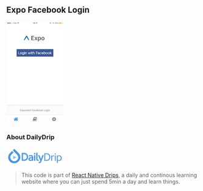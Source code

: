 ## Expo Facebook Login


![Exponent](https://raw.githubusercontent.com/dailydrip/react-native-facebook-login-expo/276b59f76b8db45e791a50e1c2ff43934d7530c5/Exponent.png)



### About DailyDrip
![DailyDrip](dailydrip.png)
>This code is part of [React Native
>Drips](https://www.dailydrip.com/topics/react-native/), a daily and continous
>learning website where you can just spend 5min a day and learn things.

